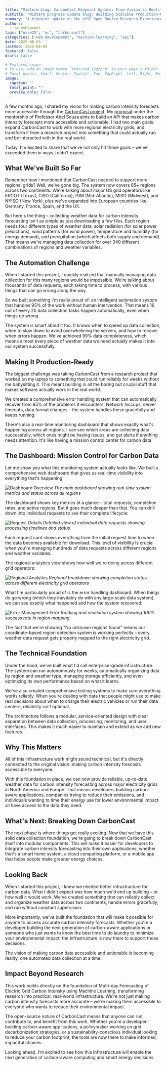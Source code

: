 ```yaml
---
title: "Midterm blog: CarbonCast Midpoint Update: From Vision to Reality"
subtitle: "Midterm progress update blog: Building Scalable Production-Grade Infrastructure for Carbon Intensity Forecasting"
summary: "A midpoint update on the UCSC Open Source Research Experience (OSRE) project to build an API on top of CarbonCast, showcasing the enterprise-grade automation system and infrastructure built so far."
authors: 
  - tanushsavadi
tags: ["osre25", "uc", "carboncast"]
categories: ["web-development", "machine-learning", "api"]
date: 2025-08-03
lastmod: 2025-08-03
featured: false
draft: false

# Featured image
# To use, add an image named `featured.jpg/png` to your page's folder.
# Focal points: Smart, Center, TopLeft, Top, TopRight, Left, Right, BottomLeft, Bottom, BottomRight.
image:
  caption: ""
  focal_point: ""
  preview_only: false
---
```


A few months ago, I shared my vision for making carbon intensity forecasts more accessible through the [CarbonCast project](/project/osre25/ucsc/carboncast). My [proposal](https://summerofcode.withgoogle.com/programs/2025/projects/7yvAix3k) under the mentorship of Professor Abel Souza aims to build an API that makes carbon intensity forecasts more accessible and actionable. I had two main goals: expand CarbonCast to work with more regional electricity grids, and transform it from a research project into something that could actually run and be interacted with in the real world.

Today, I'm excited to share that we've not only hit those goals – we've exceeded them in ways I didn't expect.

## What We've Built So Far
Remember how I mentioned that CarbonCast needed to support more regional grids? Well, we've gone big. The system now covers 85+ regions across two continents. We're talking about major US grid operators like ERCOT (Texas), CISO (California), PJM (Mid-Atlantic), MISO (Midwest), and NYISO (New York), plus we've expanded into European countries like Germany, France, Spain, and the UK.

But here's the thing – collecting weather data for carbon intensity forecasting isn't as simple as just downloading a few files. Each region needs four different types of weather data: solar radiation (for solar power predictions), wind patterns (for wind power), temperature and humidity (for energy demand), and precipitation (which affects both supply and demand). That means we're managing data collection for over 340 different combinations of regions and weather variables.

## The Automation Challenge
When I started this project, I quickly realized that manually managing data collection for this many regions would be impossible. We're talking about thousands of data requests, each taking time to process, with various things that can go wrong along the way.

So we built something I'm really proud of: an intelligent automation system that handles 95% of the work without human intervention. That means 19 out of every 20 data collection tasks happen automatically, even when things go wrong.

The system is smart about it too. It knows when to speed up data collection, when to slow down to avoid overwhelming the servers, and how to recover when errors happen. We've achieved 99% data completeness, which means almost every piece of weather data we need actually makes it into our system successfully.

## Making It Production-Ready
The biggest challenge was taking CarbonCast from a research project that worked on my laptop to something that could run reliably for weeks without me babysitting it. This meant building in all the boring but crucial stuff that makes software actually work in the real world.

We created a comprehensive error handling system that can automatically recover from 95% of the problems it encounters. Network hiccups, server timeouts, data format changes – the system handles these gracefully and keeps running.

There's also a real-time monitoring dashboard that shows exactly what's happening across all regions. I can see which areas are collecting data successfully, which ones might be having issues, and get alerts if anything needs attention. It's like having a mission control center for carbon data.

## The Dashboard: Mission Control for Carbon Data

Let me show you what this monitoring system actually looks like. We built a comprehensive web dashboard that gives us real-time visibility into everything that's happening:

![Dashboard Overview](dashboard-overview.png)
*The main dashboard showing real-time system metrics and status across all regions*

The dashboard shows key metrics at a glance – total requests, completion rates, and active regions. But it goes much deeper than that. You can drill down into individual requests to see their complete lifecycle:

![Request Details](dashboard-requests.png)
*Detailed view of individual data requests showing processing timelines and status*

Each request card shows everything from the initial request time to when the data becomes available for download. This level of visibility is crucial when you're managing hundreds of data requests across different regions and weather variables.

The regional analytics view shows how well we're doing across different grid operators:

![Regional Analytics](dashboard-regions.png)
*Regional breakdown showing completion status across different electricity grid operators*

What I'm particularly proud of is the error handling dashboard. When things do go wrong (which they inevitably do with any large-scale data system), we can see exactly what happened and how the system recovered:

![Error Management](dashboard-errors.png)
*Error tracking and resolution system showing 100% success rate in region mapping*

The fact that we're showing "No unknown regions found" means our coordinate-based region detection system is working perfectly – every weather data request gets properly mapped to the right electricity grid.

## The Technical Foundation
Under the hood, we've built what I'd call enterprise-grade infrastructure. The system can run autonomously for weeks, automatically organizing data by region and weather type, managing storage efficiently, and even optimizing its own performance based on what it learns.

We've also created comprehensive testing systems to make sure everything works reliably. When you're dealing with data that people might use to make real decisions about when to charge their electric vehicles or run their data centers, reliability isn't optional.

The architecture follows a modular, service-oriented design with clear separation between data collection, processing, monitoring, and user interfaces. This makes it much easier to maintain and extend as we add new features.

## Why This Matters
All of this infrastructure work might sound technical, but it's directly connected to the original vision: making carbon intensity forecasts accessible to everyone.

With this foundation in place, we can now provide reliable, up-to-date weather data for carbon intensity forecasting across major electricity grids in North America and Europe. That means developers building carbon-aware applications, companies trying to reduce their emissions, and individuals wanting to time their energy use for lower environmental impact all have access to the data they need.

## What's Next: Breaking Down CarbonCast
The next phase is where things get really exciting. Now that we have this solid data collection foundation, we're going to break down CarbonCast itself into modular components. This will make it easier for developers to integrate carbon intensity forecasting into their own applications, whether that's a smart home system, a cloud computing platform, or a mobile app that helps people make greener energy choices.

## Looking Back
When I started this project, I knew we needed better infrastructure for carbon data. What I didn't expect was how much we'd end up building – or how well it would work. We've created something that can reliably collect and organize weather data across two continents, handle errors gracefully, and run without constant supervision.

More importantly, we've built the foundation that will make it possible for anyone to access accurate carbon intensity forecasts. Whether you're a developer building the next generation of carbon-aware applications or someone who just wants to know the best time to do laundry to minimize your environmental impact, the infrastructure is now there to support those decisions.

The vision of making carbon data accessible and actionable is becoming reality, one automated data collection at a time.

## Impact Beyond Research
This work builds directly on the foundation of Multi-day Forecasting of Electric Grid Carbon Intensity using Machine Learning, transforming research into practical, real-world infrastructure. We're not just making carbon intensity forecasts more accurate – we're making them accessible to everyone who wants to reduce their environmental impact.

The open-source nature of CarbonCast means that anyone can run, contribute to, and benefit from this work. Whether you're a developer building carbon-aware applications, a policymaker working on grid decarbonization strategies, or a sustainability-conscious individual looking to reduce your carbon footprint, the tools are now there to make informed, impactful choices.

Looking ahead, I'm excited to see how this infrastructure will enable the next generation of carbon-aware computing and smart energy decisions.